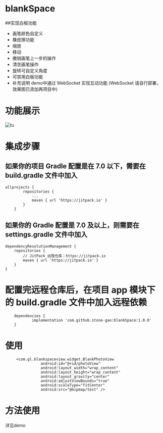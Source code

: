 # blankSpace
##实现白板功能
- 画笔颜色自定义
- 橡皮擦功能
- 缩放
- 移动
- 撤销画笔上一步的操作
- 清空画笔操作
- 旋转可自定义角度
- 可禁用白板功能
- 补充说明 demo中通过 WebSocket 实现互动功能 (WebSocket 请自行部署，效果图已添加再项目中)
# 功能展示
![tu](https://user-images.githubusercontent.com/12062777/200496004-f4c855ae-e71b-4d9e-ba63-295e8fe5effc.png)

# 集成步骤
## 如果你的项目 Gradle 配置是在 7.0 以下，需要在 build.gradle 文件中加入
```
allprojects {
		repositories {
			...
			maven { url 'https://jitpack.io' }
		}
	}
```
## 如果你的 Gradle 配置是 7.0 及以上，则需要在 settings.gradle 文件中加入
```
dependencyResolutionManagement {
    repositories {
        // JitPack 远程仓库：https://jitpack.io
        maven { url 'https://jitpack.io' }
    }
}
```
# 配置完远程仓库后，在项目 app 模块下的 build.gradle 文件中加入远程依赖

```
	dependencies {
	        implementation 'com.github.stone-gao:blankSpace:1.0.0'
	}
```
# 使用
```
	 <com.gl.blankspaceview.widget.BlankPhotoView
                android:id="@+id/photoView"
                android:layout_width="wrap_content"
                android:layout_height="wrap_content"
                android:layout_gravity="center"
                android:adjustViewBounds="true"
                android:scaleType="fitCenter"
                android:src="@mipmap/test" />
```
# 方法使用
 详见demo

